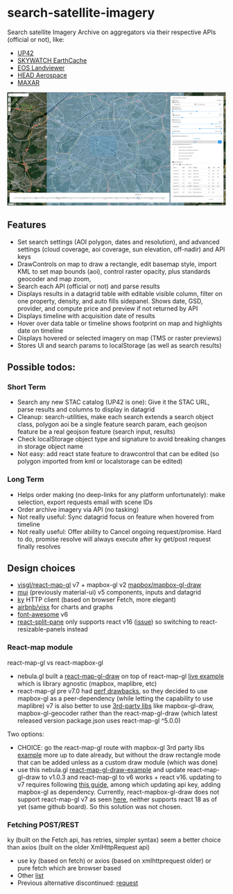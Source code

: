 # search-satellite-imagery
Search satellite Imagery Archive on aggregators via their respective APIs (official or not), like:
 - [UP42](https://console.up42.com/catalog)
 - [SKYWATCH EarthCache](https://console.earthcache.com/search-archive)
 - [EOS Landviewer](https://eos.com/landviewer)
 - [HEAD Aerospace](https://headfinder.head-aerospace.eu/sales)
 - [MAXAR](https://discover.maxar.com) 

![Screenshot](screenshot.jpg)

## Features
 - Set search settings (AOI polygon, dates and resolution), and advanced settings (cloud coverage, aoi coverage, sun elevation, off-nadir) and API keys
 - DrawControls on map to draw a rectangle, edit basemap style, import KML to set map bounds (aoi), control raster opacity, plus standards geocoder and map zoom, 
 - Search each API (official or not) and parse results
 - Displays results in a datagrid table with editable visible column, filter on one property, density, and auto fills sidepanel. Shows date, GSD, provider, and compute price and preview if not returned by API
 - Displays timeline with acquisition date of results
 - Hover over data table or timeline shows footprint on map and highlights date on timeline
 - Displays hovered or selected imagery on map (TMS or raster previews)
 - Stores UI and search params to localStorage (as well as search results)

## Possible todos: 
### Short Term
 - Search any new STAC catalog (UP42 is one): Give it the STAC URL, parse results and columns to display in datagrid
 - Cleanup: search-utilities, make each search extends a search object class, polygon aoi be a single feature search param, each geojson feature be a real geojson feature (search input, results)
 - Check localStorage object type and signature to avoid breaking changes in storage object name 
 - Not easy: add react state feature to drawcontrol that can be edited (so polygon imported from kml or localstorage can be edited)
### Long Term
 - Helps order making (no deep-links for any platform unfortunately): make selection, export requests email with scene IDs
 - Order archive imagery via API (no tasking)
 - Not really useful: Sync datagrid focus on feature when hovered from timeline
 - Not really useful: Offer ability to Cancel ongoing request/promise. Hard to do, promise resolve will always execute after ky get/post request finally resolves

## Design choices
 - [visgl/react-map-gl](https://github.com/visgl/react-map-gl) v7 + mapbox-gl v2 [mapbox/mapbox-gl-draw](https://github.com/mapbox/mapbox-gl-draw)
 - [mui](https://mui.com/material-ui/getting-started/usage/) (previously material-ui) v5 components, inputs and datagrid
 - [ky](https://github.com/sindresorhus/ky) HTTP client (based on browser Fetch, more elegant)
 - [airbnb/visx](https://github.com/airbnb/visx) for charts and graphs
 - [font-awesome](https://fontawesome.com/icons) v6
 - [react-split-pane](https://github.com/tomkp/react-split-pane)  only supports react v16 ([issue](https://github.com/tomkp/react-split-pane/issues/713)) so switching to react-resizable-panels instead


### React-map module
react-map-gl vs react-mapbox-gl
 - nebula.gl built a [react-map-gl-draw](https://github.com/uber/nebula.gl/tree/master/examples/react-map-gl-draw) on top of react-map-gl [live example](https://nebula.gl/docs/interactive-examples/react-map-gl-draw-example) which is library agnostic (mapbox, maplibre, etc)
 - react-map-gl pre v7.0 had [perf drawbacks](https://github.com/visgl/react-map-gl/issues/1646), so they decided to use mapbox-gl as a peer-dependency (while letting the capability to use maplibre)
v7 is also better to use [3rd-party libs](https://github.com/visgl/react-map-gl/blob/master/docs/whats-new.md) like mapbox-gl-draw, mapbox-gl-geocoder rather than the react-map-gl-draw (which latest released version package.json uses react-map-gl ^5.0.0)

Two options:
 - CHOICE: go the react-map-gl route with mapbox-gl 3rd party libs [example](https://visgl.github.io/react-map-gl/examples/draw-polygon) more up to date already, but without the draw rectangle mode that can be added unless as a custom draw module (which was done)
 - use this nebula.gl [react-map-gl-draw-example](https://nebula.gl/docs/interactive-examples/react-map-gl-draw-example) and update react-map-gl-draw to v1.0.3 and react-map-gl to v6 works + react v16. updating to v7 requires following [this guide](https://github.com/visgl/react-map-gl/blob/master/docs/upgrade-guide.md), among which updating api key, adding mapbox-gl as dependency. Currently, react-mapbox-gl-draw does not support react-map-gl v7 as seen [here](https://github.com/HSLdevcom/jore4/issues/657), neither supports react 18 as of yet (same github board). So this solution was not chosen.


### Fetching POST/REST
ky (built on the Fetch api, has retries, simpler syntax) seem a better choice than axios (built on the older XmlHttpRequest api)

 - use ky (based on fetch) or axios (based on xmlhttprequest older) or pure fetch which are browser based
 - Other [list](https://developer.vonage.com/blog/2020/09/23/5-ways-to-make-http-requests-in-node-js-2020-edition)
 - Previous alternative discontinued: [request](https://nodesource.com/blog/express-going-into-maintenance-mode)
